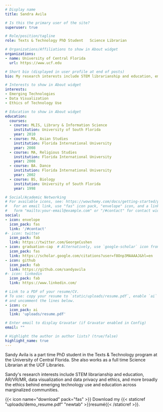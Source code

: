```yaml
---
# Display name
title: Sandra Avila 

# Is this the primary user of the site?
superuser: true

# Role/position/tagline
role: Texts & Technology PhD Student   Science Librarian

# Organizations/Affiliations to show in About widget
organizations:
- name: University of Central Florida
  url: https://www.ucf.edu 

# Short bio (displayed in user profile at end of posts)
bio: My research interests include STEM librarianship and education, emerging technologies like AR/VR/MR, and ethical and privacy issues related to technology access across marginalized communities.

# Interests to show in About widget
interests:
- Emerging Technologies
- Data Visualization
- Ethics of Technology Use 

# Education to show in About widget
education:
  courses:
  - course: MLIS, Library & Information Science
    institution: University of South Florida 
    year: 2010
  - course: MA, Asian Studies 
    institution: Florida International University
    year: 2008
  - course: MA, Religious Studies 
    institution: Florida International University
    year: 2008
  - course: BA. Dance
    institution: Florida International University
    year: 2002
  - course: BS, Biology 
    institution: University of South Florida 
    year: 1998

# Social/Academic Networking
# For available icons, see: https://wowchemy.com/docs/getting-started/page-builder/#icons
#   For an email link, use "fas" icon pack, "envelope" icon, and a link in the
#   form "mailto:your-email@example.com" or "/#contact" for contact widget.
social:
- icon: envelope
  icon_pack: fas
  link: '/#contact'
#- icon: twitter
  icon_pack: fab
  link: https://twitter.com/GeorgeCushen
- icon: graduation-cap  # Alternatively, use `google-scholar` icon from `ai` icon pack
  icon_pack: fas
  link: https://scholar.google.com/citations?user=f8Onp3MAAAAJ&hl=en
- icon: github
  icon_pack: fab
  link: https://github.com/sandyavila
#- icon: linkedin
  icon_pack: fab
  link: https://www.linkedin.com/

# Link to a PDF of your resume/CV.
# To use: copy your resume to `static/uploads/resume.pdf`, enable `ai` icons in `params.toml`, 
# and uncomment the lines below.
- icon: cv
  icon_pack: ai
  link: 'uploads/resume.pdf'

# Enter email to display Gravatar (if Gravatar enabled in Config)
email: ""

# Highlight the author in author lists? (true/false)
highlight_name: true
---
```


Sandy Avila is a part time PhD student in the Texts & Technology program at the University of Central Florida. She also works as a full time Science Librarian at the UCF Libraries. 

Sandy's research interests include STEM librarianship and education, AR/VR/MR, data visualization and data privacy and ethics, and more broadly the ethics behind emerigng technology use and education across marginalized communities.

{{< icon name="download" pack="fas" >}} Download my {{< staticref "uploads/demo_resume.pdf" "newtab" >}}resumé{{< /staticref >}}.
